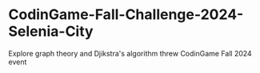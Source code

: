 # CodinGame-Fall-Challenge-2024-Selenia-City
Explore graph theory and Djikstra's algorithm threw CodinGame Fall 2024 event
